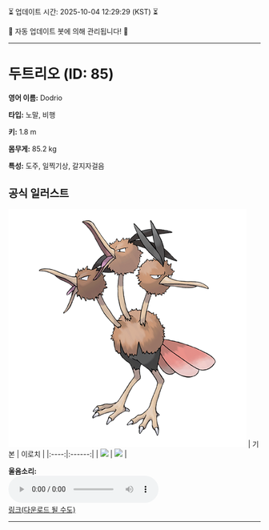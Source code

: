 
⏳ 업데이트 시간: 2025-10-04 12:29:29 (KST) ⏳

🤖 자동 업데이트 봇에 의해 관리됩니다! 🤖

---

# 두트리오 (ID: 85)
**영어 이름:** Dodrio

**타입:** 노말, 비행

**키:** 1.8 m

**몸무게:** 85.2 kg

**특성:** 도주, 일찍기상, 갈지자걸음

## 공식 일러스트
![](https://raw.githubusercontent.com/PokeAPI/sprites/master/sprites/pokemon/other/official-artwork/85.png)
| 기본 | 이로치 |
|:----:|:------:|
| <img src="http://play.pokemonshowdown.com/sprites/ani/dodrio.gif" width="200"> | <img src="http://play.pokemonshowdown.com/sprites/ani-shiny/dodrio.gif" width="200"> |

**울음소리:**<br><audio controls src="https://raw.githubusercontent.com/PokeAPI/cries/main/cries/pokemon/latest/85.ogg"></audio><br> [링크(다운로드 될 수도)](https://raw.githubusercontent.com/PokeAPI/cries/main/cries/pokemon/latest/85.ogg)


---
